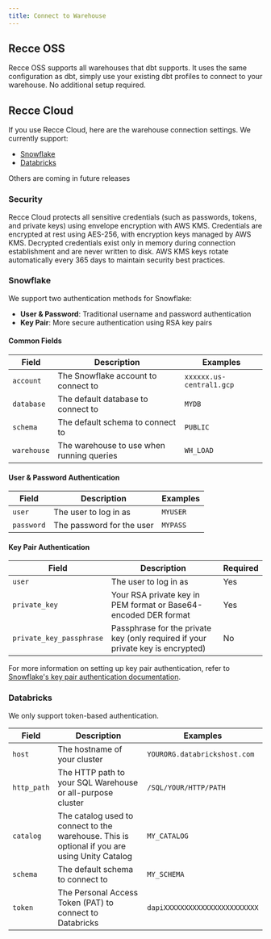 ```yaml
---
title: Connect to Warehouse
---
```


## Recce OSS
Recce OSS supports all warehouses that dbt supports. It uses the same configuration as dbt, simply use your existing dbt profiles to connect to your warehouse. No additional setup required.

## Recce Cloud
If you use Recce Cloud, here are the warehouse connection settings. We currently support:

- [Snowflake](#snowflake)
- [Databricks](#databricks)

Others are coming in future releases

### Security

Recce Cloud protects all sensitive credentials (such as passwords, tokens, and private keys) using envelope encryption with AWS KMS. Credentials are encrypted at rest using AES-256, with encryption keys managed by AWS KMS. Decrypted credentials exist only in memory during connection establishment and are never written to disk. AWS KMS keys rotate automatically every 365 days to maintain security best practices.

### Snowflake
We support two authentication methods for Snowflake:

- **User & Password**: Traditional username and password authentication
- **Key Pair**: More secure authentication using RSA key pairs

#### Common Fields

| Field       | Description                               | Examples                 |
| ----------- | ----------------------------------------- | ------------------------ |
| `account`   | The Snowflake account to connect to       | `xxxxxx.us-central1.gcp` |
| `database`  | The default database to connect to        | `MYDB`                   |
| `schema`    | The default schema to connect to          | `PUBLIC`                 |
| `warehouse` | The warehouse to use when running queries | `WH_LOAD`                |

#### User & Password Authentication

| Field      | Description               | Examples |
| ---------- | ------------------------- | -------- |
| `user`     | The user to log in as     | `MYUSER` |
| `password` | The password for the user | `MYPASS` |

#### Key Pair Authentication

| Field                    | Description                                                                     | Required |
| ------------------------ | ------------------------------------------------------------------------------- | -------- |
| `user`                   | The user to log in as                                                           | Yes      |
| `private_key`            | Your RSA private key in PEM format or Base64-encoded DER format                 | Yes      |
| `private_key_passphrase` | Passphrase for the private key (only required if your private key is encrypted) | No       |

For more information on setting up key pair authentication, refer to [Snowflake's key pair authentication documentation](https://docs.snowflake.com/en/user-guide/key-pair-auth).


### Databricks

We only support token-based authentication.

| Field       | Description                                                                                   | Examples                      |
| ----------- | --------------------------------------------------------------------------------------------- | ----------------------------- |
| `host`      | The hostname of your cluster                                                                  | `YOURORG.databrickshost.com`  |
| `http_path` | The HTTP path to your SQL Warehouse or all-purpose cluster                                    | `/SQL/YOUR/HTTP/PATH`         |
| `catalog`   | The catalog used to connect to the warehouse. This is optional if you are using Unity Catalog | `MY_CATALOG`                  |
| `schema`    | The default schema to connect to                                                              | `MY_SCHEMA`                   |
| `token`     | The Personal Access Token (PAT) to connect to Databricks                                      | `dapiXXXXXXXXXXXXXXXXXXXXXXX` |
